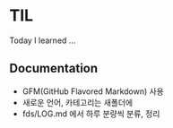 # TIL
Today I learned ...
## Documentation
* GFM(GitHub Flavored Markdown) 사용
* 새로운 언어, 카테고리는 새폴더에
* fds/LOG.md 에서 하루 분량씩 분류, 정리
